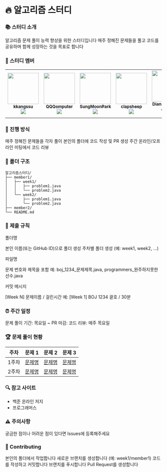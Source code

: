 # 🔥 알고리즘 스터디
### 📚 스터디 소개

알고리즘 문제 풀이 능력 향상을 위한 스터디입니다
매주 정해진 문제들을 풀고 코드를 공유하며 함께 성장하는 것을 목표로 합니다

### 👥 스터디 멤버
<table>
  <tr>
    <td align="center"><a href="https://github.com/kkangssu"><img src="https://github.com/kkangssu.png" width="100px;" alt=""/><br />
      <sub><b>kkangssu</b></sub></a><br />
      <a href="https://github.com/kkangssu"><img src="https://img.shields.io/badge/GitHub-181717?style=flat&logo=github&logoColor=white"/></a></td>
    <td align="center"><a href="https://github.com/QQQomputer"><img src="https://github.com/QQQomputer.png" width="100px;" alt=""/><br />
      <sub><b>QQQomputer</b></sub></a><br />
      <a href="https://github.com/QQQomputer"><img src="https://img.shields.io/badge/GitHub-181717?style=flat&logo=github&logoColor=white"/></a></td>
    <td align="center"><a href="https://github.com/SungMoonPark"><img src="https://github.com/SungMoonPark.png" width="100px;" alt=""/><br />
      <sub><b>SungMoonPark</b></sub></a><br />
      <a href="https://github.com/SungMoonPark"><img src="https://img.shields.io/badge/GitHub-181717?style=flat&logo=github&logoColor=white"/></a></td>
    <td align="center"><a href="https://github.com/clapsheep"><img src="https://github.com/clapsheep.png" width="100px;" alt=""/><br />
      <sub><b>clapsheep</b></sub></a><br />
      <a href="https://github.com/clapsheep"><img src="https://img.shields.io/badge/GitHub-181717?style=flat&logo=github&logoColor=white"/></a></td>
    <td align="center"><a href="https://github.com/EliteZer0"><img src="https://github.com/EliteZer0.png" width="100px;" alt=""/><br />
      <sub><b>Diana Yeyoung Jeong</b></sub></a><br />
      <a href="https://github.com/EliteZer0"><img src="https://img.shields.io/badge/GitHub-181717?style=flat&logo=github&logoColor=white"/></a></td>
    <td align="center"><a href="https://github.com/rpeowiqu"><img src="https://github.com/rpeowiqu.png" width="100px;" alt=""/><br />
      <sub><b>JaeSeoHan</b></sub></a><br />
      <a href="https://github.com/rpeowiqu"><img src="https://img.shields.io/badge/GitHub-181717?style=flat&logo=github&logoColor=white"/></a></td>
  </tr>
</table>

### 📅 진행 방식

매주 정해진 문제들을 각자 풀이
본인의 폴더에 코드 작성 및 PR 생성
주간 온라인/오프라인 미팅에서 코드 리뷰

### 📁 폴더 구조
```
알고리즘스터디/
├── member1/
│   ├── week1/
│   │   ├── problem1.java
│   │   └── problem2.java
│   └── week2/
│       ├── problem1.java
│       └── problem2.java
├── member2/
└── README.md
```

### 📌 제출 규칙

폴더명

본인 이름(또는 GitHub ID)으로 폴더 생성
주차별 폴더 생성 (예: week1, week2, ...)


파일명

문제 번호와 제목을 포함
예: boj_1234_문제제목.java, programmers_완주하지못한선수.java


커밋 메시지

[Week N] 문제이름 / 걸린시간
예: [Week 1] BOJ 1234 괄호 / 30분



### ⏰ 주간 일정

문제 풀이 기간: 목요일 ~ 
PR 마감:
코드 리뷰: 매주 목요일

### 🏆 문제 풀이 현황
주차 | 문제 1 | 문제 2 | 문제 3
:---: | :---: | :---: | :---:
1주차 | [문제명](문제링크) | [문제명](문제링크) | [문제명](문제링크)
2주차 | [문제명](문제링크) | [문제명](문제링크) | [문제명](문제링크)

### 🔍 참고 사이트

- 백준 온라인 저지
- 프로그래머스

### ⚠️ 주의사항

궁금한 점이나 어려운 점이 있다면 Issues에 등록해주세요

### 🤝 Contributing

본인의 폴더에서 작업합니다
새로운 브랜치를 생성합니다 (예: week1/member1)
코드를 작성하고 커밋합니다
브랜치를 푸시합니다
Pull Request를 생성합니다
